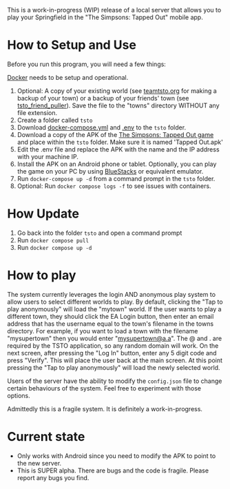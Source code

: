 This is a work-in-progress (WIP) release of a local server that allows you to play your Springfield in the "The Simpsons: Tapped Out" mobile app. 

# How to Setup and Use

Before you run this program, you will need a few things:

[Docker](https://www.docker.com/get-started/) needs to be setup and operational.


1) Optional: A copy of your existing world (see [teamtsto.org](https://teamtsto.org/) for making a backup of your town) or a backup of your friends' town (see [tsto_friend_puller](https://github.com/tjac/tsto_friend_puller)). Save the file to the "towns" directory WITHOUT any file extension.
2) Create a folder called `tsto`
3) Download [docker-compose.yml](https://raw.githubusercontent.com/d-fens/tsto_server/refs/heads/master/docker-compose.yml) and [.env](https://raw.githubusercontent.com/d-fens/tsto_server/refs/heads/master/.env) to the `tsto` folder.
4) Download a copy of the APK of the [The Simpsons: Tapped Out game](https://apkpure.com/the-simpsons%E2%84%A2-tapped-out/com.ea.game.simpsons4_row) and place within the `tsto` folder. Make sure it is named 'Tapped Out.apk'
5) Edit the .env file and replace the APK with the name and the IP address with your machine IP.
6) Install the APK on an Android phone or tablet. Optionally, you can play the game on your PC by using [BlueStacks](https://www.bluestacks.com/download.html) or equivalent emulator.
7) Run `docker-compose up -d` from a command prompt in the `tsto` folder.
8) Optional: Run `docker compose logs -f` to see issues with containers. 

# How Update

1) Go back into the folder `tsto` and open a command prompt
2) Run `docker compose pull`
3) Run `docker compose up -d`

# How to play

The system currently leverages the login AND anonymous play system to allow users to select different worlds to play. By default, clicking the "Tap to play anonymously" will load the "mytown" world. If the user wants to play a different town, they should click the EA Login button, then enter an email address that has the username equal to the town's filename in the towns directory. For example, if you want to load a town with the filename "mysupertown" then you would enter "mysupertown@a.a". The @ and . are required by the TSTO application, so any random domain will work. On the next screen, after pressing the "Log In" button, enter any 5 digit code and press "Verify". This will place the user back at the main screen. At this point pressing the "Tap to play anonymously" will load the newly selected world.

Users of the server have the ability to modify the `config.json` file to change certain behaviours of the system. Feel free to experiment with those options.

Admittedly this is a fragile system. It is definitely a work-in-progress.

# Current state

* Only works with Android since you need to modify the APK to point to the new server.
* This is SUPER alpha. There are bugs and the code is fragile. Please report any bugs you find.
